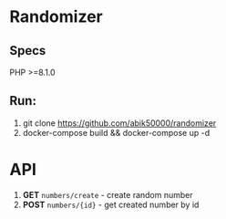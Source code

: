 # Randomizer

## Specs
PHP >=8.1.0

## Run:
1. git clone https://github.com/abik50000/randomizer
2. docker-compose build && docker-compose up -d

# API

1. **GET** ```numbers/create``` - create random number
2. **POST** ```numbers/{id}``` - get created number by id

